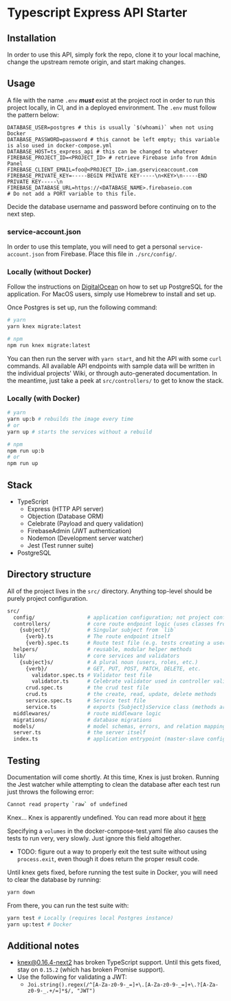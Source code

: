 # Typescript Express API Starter

## Installation

In order to use this API, simply fork the repo, clone it to
your local machine, change the upstream remote origin, and
start making changes.

## Usage

A file with the name `.env` _**must**_ exist at the project
root in order to run this project locally, in CI, and in a
deployed environment. The `.env` must follow the pattern
below:

```env
DATABASE_USER=postgres # this is usually `$(whoami)` when not using Docker
DATABASE_PASSWORD=password # this cannot be left empty; this variable is also used in docker-compose.yml
DATABASE_HOST=ts_express_api # this can be changed to whatever
FIREBASE_PROJECT_ID=<PROJECT_ID> # retrieve Firebase info from Admin Panel
FIREBASE_CLIENT_EMAIL=foo@<PROJECT_ID>.iam.gserviceaccount.com
FIREBASE_PRIVATE_KEY=-----BEGIN PRIVATE KEY-----\n<KEY>\n-----END PRIVATE KEY-----\n
FIREBASE_DATABASE_URL=https://<DATABASE_NAME>.firebaseio.com
# Do not add a PORT variable to this file.
```

Decide the database username and password before continuing
on to the next step.

### service-account.json

In order to use this template, you will need to get a
personal `service-account.json` from Firebase. Place this
file in `./src/config/`.

### Locally (without Docker)

Follow the instructions on [DigitalOcean](https://www.digitalocean.com/community/tutorials/how-to-install-and-use-postgresql-on-ubuntu-18-04)
on how to set up PostgreSQL for the application. For MacOS
users, simply use Homebrew to install and set up.

Once Postgres is set up, run the following command:

```bash
# yarn
yarn knex migrate:latest

# npm
npm run knex migrate:latest
```

You can then run the server with `yarn start`, and hit the
API with some `curl` commands. All available API endpoints
with sample data will be written in the individual projects'
Wiki, or through auto-generated documentation. In the
meantime, just take a peek at `src/controllers/` to get to
know the stack.

### Locally (with Docker)

```bash
# yarn
yarn up:b # rebuilds the image every time
# or
yarn up # starts the services without a rebuild

# npm
npm run up:b
# or
npm run up
```

## Stack

- TypeScript
  - Express (HTTP API server)
  - Objection (Database ORM)
  - Celebrate (Payload and query validation)
  - FirebaseAdmin (JWT authentication)
  - Nodemon (Development server watcher)
  - Jest (Test runner suite)
- PostgreSQL

## Directory structure

All of the project lives in the `src/` directory. Anything
top-level should be purely project configuration.

```bash
src/
  config/                 # application configuration; not project config
  controllers/            # core route endpoint logic (uses classes from `lib`)
    {subject}/            # Singular subject from `lib`
      {verb}.ts           # The route endpoint itself
      {verb}.spec.ts      # Route test file (e.g. tests creating a user, etc.) (do not implement yet)
  helpers/                # reusable, modular helper methods
  lib/                    # core services and validators
    {subject}s/           # A plural noun (users, roles, etc.)
      {verb}/             # GET, PUT, POST, PATCH, DELETE, etc.
        validator.spec.ts # Validator test file
        validator.ts      # Celebrate validator used in controller validation options
      crud.spec.ts        # the crud test file
      crud.ts             # the create, read, update, delete methods
      service.spec.ts     # Service test file
      service.ts          # exports {Subject}sService class (methods are static); the roadmaps of steps
  middlewares/            # route middleware logic
  migrations/             # database migrations
  models/                 # model schemas, errors, and relation mappings (don't use Objection validation)
  server.ts               # the server itself
  index.ts                # application entrypoint (master-slave configuration)
```

## Testing

Documentation will come shortly. At this time, Knex is just
broken. Running the Jest watcher while attempting to clean
the database after each test run just throws the following
error:

```bash
Cannot read property `raw` of undefined
```

Knex... Knex is apparently undefined. You can read more
about it [here](https://github.com/tgriesser/knex/issues/2725)

Specifying a `volumes` in the docker-compose-test.yaml file
also causes the tests to run very, very slowly. Just ignore
this field altogether.

- TODO: figure out a way to properly exit the test suite
  without using `process.exit`, even though it does return
  the proper result code.

Until knex gets fixed, before running the test suite in
Docker, you will need to clear the database by running:

```bash
yarn down
```

From there, you can run the test suite with:

```bash
yarn test # Locally (requires local Postgres instance)
yarn up:test # Docker
```

## Additional notes

- [knex@0.16.4-next2](https://github.com/tgriesser/knex/issues/2998#issuecomment-472631411)
  has broken TypeScript support. Until this gets fixed,
  stay on `0.15.2` (which has broken Promise support).
- Use the following for validating a JWT:
  - `Joi.string().regex(/^[A-Za-z0-9-_=]+\.[A-Za-z0-9-_=]+\.?[A-Za-z0-9-_.+/=]*$/, "JWT")`
